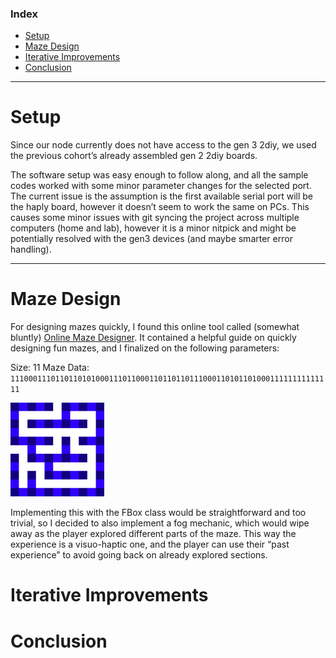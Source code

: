 ### Index

- [Setup]()
- [Maze Design]()
- [Iterative Improvements]()
- [Conclusion]()

---

# Setup

Since our node currently does not have access to the gen 3 2diy, we used the previous cohort’s already assembled gen 2 2diy boards.

The software setup was easy enough to follow along, and all the sample codes worked with some minor parameter changes for the selected port. The current issue is the assumption is the first available serial port will be the haply board, however it doesn’t seem to work the same on PCs. This causes some minor issues with git syncing the project across multiple computers (home and lab), however it is a minor nitpick and might be potentially resolved with the gen3 devices (and maybe smarter error handling).

---

# Maze Design

For designing mazes quickly, I found this online tool called (somewhat bluntly) [Online Maze Designer](https://www.theedkins.co.uk/jo/maze/makemaze/index.htm). It contained a helpful guide on quickly designing fun mazes, and I finalized on the following parameters: 

Size: 11
Maze Data: `111000111011011010100011101100011011011011100011010110100011111111111111` 

<img src = "imgs/Maze.png" width ="150">

Implementing this with the FBox class would be straightforward and too trivial, so I decided to also implement a fog mechanic, which would wipe away as the player explored different parts of the maze. This way the experience is a visuo-haptic one, and the player can use their “past experience” to avoid going back on already explored sections.

# Iterative Improvements

# Conclusion
